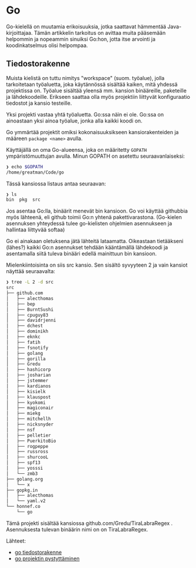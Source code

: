 # Go

Go-kielellä on muutamia erikoisuuksia, jotka saattavat hämmentää Java-kirjoittajaa. Tämän artikkelin tarkoitus on avittaa muita pääsemään helpommin ja nopeammin sinuiksi Go:hon, jotta itse arvointi ja koodinkatselmus olisi helpompaa.


## Tiedostorakenne

Muista kielistä on tuttu nimitys "workspace" (suom. työalue), jolla tarkoitetaan työaluetta, joka käytännössä sisältää kaiken, mitä yhdessä projektissa on. Työalue sisältää yleensä mm. kansion binääreille, paketeille ja lähdekoodeille. Erikseen saattaa olla myös projektiin liittyvät konfiguraatio tiedostot ja kansio testeille.

Yksi projekti vastaa yhtä työaluetta. Go:ssa näin ei ole. Go:ssa on ainoastaan yksi ainoa työalue, jonka alla kaikki koodi on.

Go ymmärtää projektit omiksi kokonaisuuksikseen kansiorakenteiden ja määreen `package <name>` avulla.

Käyttäjällä on oma Go-alueensa, joka on määritetty `GOPATH` ympäristömuuttujan avulla. Minun GOPATH on asetettu seuraavanlaiseksi:

```sh
❯ echo $GOPATH
/home/greatman/Code/go
```

Tässä kansiossa listaus antaa seuraavan:

```sh
❯ ls
bin  pkg  src
```

Jos asentaa Go:lla, binäärit menevät bin kansioon. Go voi käyttää githubbia myös lähteenä, eli github toimii Go:n yhtenä pakettivarastona. (Go-kielen asennuksen yhteydessä tulee go-kielisten ohjelmien asennukseen ja hallintaa liittyvää softaa)

Go ei ainakaan oletuksena jätä lähteitä lataamatta. Oikeastaan tietääkseni (lähes?) kaikki Go:n asennukset tehdään kääntämällä lähdekoodi ja asentamalla siitä tuleva binääri edellä mainittuun bin kansioon.

Mielenkiintoisinta on siis src kansio. Sen sisältö syvyyteen 2 ja vain kansiot näyttää seuraavalta:

```sh
❯ tree -L 2 -d src
src
├── github.com
│   ├── alecthomas
│   ├── bep
│   ├── BurntSushi
│   ├── cpuguy83
│   ├── davidrjenni
│   ├── dchest
│   ├── dominikh
│   ├── eknkc
│   ├── fatih
│   ├── fsnotify
│   ├── golang
│   ├── gorilla
│   ├── Gredu
│   ├── hashicorp
│   ├── josharian
│   ├── jstemmer
│   ├── kardianos
│   ├── kisielk
│   ├── klauspost
│   ├── kyokomi
│   ├── magiconair
│   ├── miekg
│   ├── mitchellh
│   ├── nicksnyder
│   ├── nsf
│   ├── pelletier
│   ├── PuerkitoBio
│   ├── rogpeppe
│   ├── russross
│   ├── shurcooL
│   ├── spf13
│   ├── yosssi
│   └── zmb3
├── golang.org
│   └── x
├── gopkg.in
│   ├── alecthomas
│   └── yaml.v2
└── honnef.co
    └── go

```

Tämä projekti sisältää kansiossa github.com/Gredu/TiraLabraRegex . Asennuksesta tulevan binäärin nimi on on TiraLabraRegex.

Lähteet:
  - [go tiedostorakenne](https://golang.org/doc/code.html)
  - [go projektin pystyttäminen](https://dave.cheney.net/2014/12/01/five-suggestions-for-setting-up-a-go-project)



